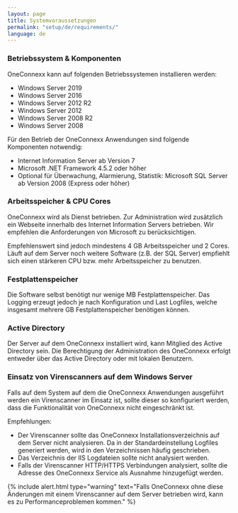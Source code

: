 ```yaml
---
layout: page
title: Systemvoraussetzungen
permalink: "setup/de/requirements/"
language: de
---
```


### Betriebssystem & Komponenten

OneConnexx kann auf folgenden Betriebssystemen installieren werden:

* Windows Server 2019
* Windows Server 2016
* Windows Server 2012 R2
* Windows Server 2012
* Windows Server 2008 R2
* Windows Server 2008

Für den Betrieb der OneConnexx Anwendungen sind folgende Komponenten notwendig:

* Internet Information Server ab Version 7
* Microsoft .NET Framework 4.5.2 oder höher
* Optional für Überwachung, Alarmierung, Statistik: Microsoft SQL Server ab Version 2008 (Express oder höher)

### Arbeitsspeicher & CPU Cores

OneConnexx wird als Dienst betrieben. Zur Administration wird zusätzlich ein Webseite innerhalb des Internet Information Servers
betrieben. Wir empfehlen die Anforderungen von Microsoft zu berücksichtigen.

Empfehlenswert sind jedoch mindestens 4 GB Arbeitsspeicher und 2 Cores. Läuft auf dem Server noch weitere Software
(z.B. der SQL Server) empfiehlt sich einen stärkeren CPU bzw. mehr Arbeitsspeicher zu benutzen.

### Festplattenspeicher

Die Software selbst benötigt nur wenige MB Festplattenspeicher. Das Logging erzeugt jedoch je nach Konfiguration und Last
Logfiles, welche insgesamt mehrere GB Festplattenspeicher benötigen können.

### Active Directory

Der Server auf dem OneConnexx installiert wird, kann Mitglied des Active Directory sein. Die Berechtigung der
Administration des OneConnexx erfolgt entweder über das Active Directory oder mit lokalen Benutzern.

### Einsatz von Virenscanners auf dem Windows Server

Falls auf dem System auf dem die OneConnexx Anwendungen ausgeführt werden ein Virenscanner im Einsatz ist, sollte
dieser so konfiguriert werden, dass die Funktionalität von OneConnexx nicht eingeschränkt ist.

Empfehlungen:

* Der Virenscanner sollte das OneConnexx Installationsverzeichnis auf dem Server nicht analysieren. Da in der
Standardeinstellung Logfiles generiert werden, wird in den Verzeichnissen häufig geschrieben.
* Das Verzeichnis der IIS Logdateien sollte nicht analysiert werden.
* Falls der Virenscanner HTTP/HTTPS Verbindungen analysiert, sollte die Adresse des OneConnexx Service als Ausnahme
hinzugefügt werden.

{% include alert.html type="warning" text="Falls OneConnexx ohne diese Änderungen mit einem Virenscanner auf dem Server betrieben wird, kann es zu Performanceproblemen kommen." %}
